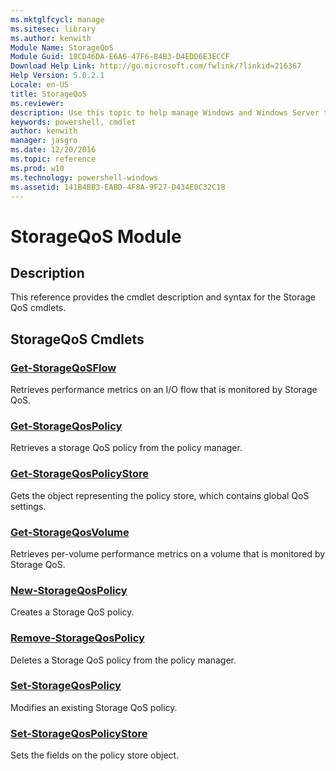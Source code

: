 ```yaml
---
ms.mktglfcycl: manage
ms.sitesec: library
ms.author: kenwith
Module Name: StorageQoS
Module Guid: 18CD46DA-E6A6-47F6-84B3-D4EDD6E3ECCF
Download Help Link: http://go.microsoft.com/fwlink/?linkid=216367
Help Version: 5.0.2.1
Locale: en-US
title: StorageQoS
ms.reviewer:
description: Use this topic to help manage Windows and Windows Server technologies with Windows PowerShell.
keywords: powershell, cmdlet
author: kenwith
manager: jasgro
ms.date: 12/20/2016
ms.topic: reference
ms.prod: w10
ms.technology: powershell-windows
ms.assetid: 141B4BB3-EABD-4F8A-9F27-D434E0C32C18
---
```


# StorageQoS Module
## Description
This reference provides the cmdlet description and syntax for the Storage QoS cmdlets.

## StorageQoS Cmdlets
### [Get-StorageQoSFlow](./Get-StorageQoSFlow.md)
Retrieves performance metrics on an I/O flow that is monitored by Storage QoS.

### [Get-StorageQosPolicy](./Get-StorageQosPolicy.md)
Retrieves a storage QoS policy from the policy manager.

### [Get-StorageQosPolicyStore](./Get-StorageQosPolicyStore.md)
Gets the object representing the policy store, which contains global QoS settings.

### [Get-StorageQosVolume](./Get-StorageQosVolume.md)
Retrieves per-volume performance metrics on a volume that is monitored by Storage QoS.

### [New-StorageQosPolicy](./New-StorageQosPolicy.md)
Creates a Storage QoS policy.

### [Remove-StorageQosPolicy](./Remove-StorageQosPolicy.md)
Deletes a Storage QoS policy from the policy manager.

### [Set-StorageQosPolicy](./Set-StorageQosPolicy.md)
Modifies an existing Storage QoS policy.

### [Set-StorageQosPolicyStore](./Set-StorageQosPolicyStore.md)
Sets the fields on the policy store object.

